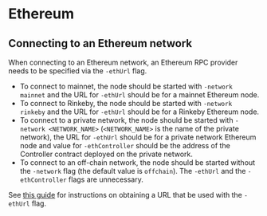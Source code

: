 # Ethereum

## Connecting to an Ethereum network

When connecting to an Ethereum network, an Ethereum RPC provider needs to be specified via the `-ethUrl` flag.

- To connect to mainnet, the node should be started with `-network mainnet` and the URL for `-ethUrl` should be for a mainnet Ethereum node.
- To connect to Rinkeby, the node should be started with `-network rinkeby` and the URL for `-ethUrl` should be for a Rinkeby Ethereum node.
- To connect to a private network, the node should be started with `-network <NETWORK_NAME>` (`<NETWORK_NAME>` is the name of the private network), the URL for `-ethUrl` should be for a private network Ethereum node and value for `-ethController` should be the address of the Controller contract deployed on the private network.
- To connect to an off-chain network, the node should be started without the `-network` flag (the default value is `offchain`). The `-ethUrl` and the `-ethController` flags are unnecessary.

See [this guide](https://livepeer.readthedocs.io/en/latest/quickstart.html#connecting-to-an-ethereum-node) for instructions on obtaining a URL that be used with the `-ethUrl` flag.